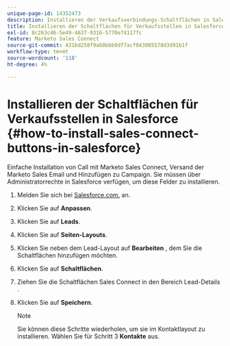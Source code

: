 ```yaml
---
unique-page-id: 14352473
description: Installieren der Verkaufsverbindungs-Schaltflächen in Salesforce - Marketo Docs - Produktdokumentation
title: Installieren der Schaltflächen für Verkaufsstellen in Salesforce
exl-id: 8c263c46-5e49-4637-9316-5770e74117fc
feature: Marketo Sales Connect
source-git-commit: 431bd258f9a68bbb9df7acf043085578d3d91b1f
workflow-type: tm+mt
source-wordcount: '118'
ht-degree: 4%

---
```


# Installieren der Schaltflächen für Verkaufsstellen in Salesforce {#how-to-install-sales-connect-buttons-in-salesforce}

Einfache Installation von Call mit Marketo Sales Connect, Versand der Marketo Sales Email und Hinzufügen zu Campaign. Sie müssen über Administratorrechte in Salesforce verfügen, um diese Felder zu installieren.

1. Melden Sie sich bei [Salesforce.com.](https://salesforce.com) an.
1. Klicken Sie auf **Anpassen**.
1. Klicken Sie auf **Leads**.
1. Klicken Sie auf **Seiten-Layouts**.
1. Klicken Sie neben dem Lead-Layout auf **Bearbeiten** , dem Sie die Schaltflächen hinzufügen möchten.
1. Klicken Sie auf **Schaltflächen**.
1. Ziehen Sie die Schaltflächen Sales Connect in den Bereich Lead-Details .
1. Klicken Sie auf **Speichern**.

   >[!NOTE]
   >
   >Sie können diese Schritte wiederholen, um sie im Kontaktlayout zu installieren. Wählen Sie für Schritt 3 **Kontakte** aus.
